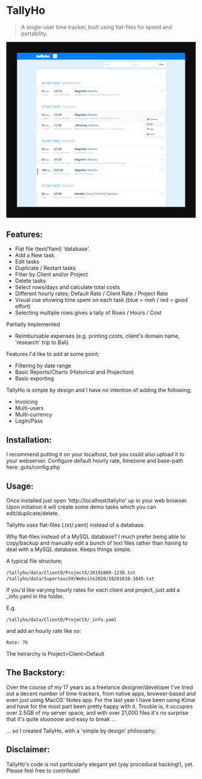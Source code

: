 # TallyHo
> A single-user time tracker, built using flat-files for speed and portability.

![Preview](https://raw.githubusercontent.com/sleggat/TallyHo/master/screenshot01.jpg)


## Features:
- Flat file (text/Yaml) ‘database’.
- Add a New task
- Edit tasks
- Duplicate / Restart tasks
- Filter by Client and/or Project
- Delete tasks
- Select rows/days and calculate total costs
- Different hourly rates; Default Rate / Client Rate / Project Rate
- Visual cue showing time spent on each task (blue = meh / red = good effort)
- Selecting multiple rows gives a tally of Rows / Hours / Cost

Partially Implemented
- Reimbursable expenses (e.g. printing costs, client's domain name, 'research' trip to Bali)

Features I'd like to add at some point;
- Filtering by date range
- Basic Reports/Charts (Historical and Projection)
- Basic exporting


TallyHo is simple by design and I have no intention of adding the following;
- Invoicing
- Multi-users
- Multi-currency
- Login/Pass


## Installation:

I recommend putting it on your localhost, but you could also upload it to your webserver.
Configure default hourly rate, timezone and base-path here: guts/config.php


## Usage:

Once installed just open 'http://localhost/tallyho' up in your web browser. Upon initiation it will create some demo tasks which you can edit/duplicate/delete.


TallyHo uses flat-files (.txt/.yaml) instead of a database.

Why flat-files instead of a MySQL database? I much prefer being able to copy/backup and manually edit a bunch of text files rather than having to deal with a MySQL database. Keeps things simple.


A typical file structure;
```
/tallyho/data/ClientO/ProjectX/20191009-1230.txt
/tallyho/data/SupertouchX/Website2020/20201010-1645.txt
```


If you'd like varying hourly rates for each client and project, just add a \_info.yaml in the folder. 

E.g.

```
/tallyho/data/ClientO/ProjectX/_info.yaml
```
and add an hourly rate like so:
```
Rate: 75
```
The heirarchy is Project>Client>Default


## The Backstory:

Over the course of my 17 years as a freelance designer/developer I've tried out a decent number of time-trackers, from native apps, browser-based and even just using MacOS' Notes app. For the last year I have been using Kimai and have for the most part been pretty happy with it. Trouble is, it occupies over 2.5GB of my server space, and with over 21,000 files it's no surprise that it's quite slooooow and easy to break ...

... so I created TallyHo, with a 'simple by design' philosophy.


## Disclaimer:

TallyHo's code is not particularly elegant yet (yay procedural hacking!), yet. Please feel free to contribute!
